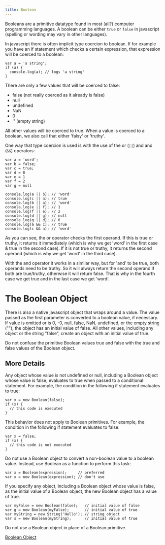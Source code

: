 ```yaml
---
title: Boolean
---
```

Booleans are a primitive datatype found in most (all?) computer programming languages. A boolean can be either `true` or `false` in javascript (spelling or wording may vary in other languages). 

In javascript there is often implicit type coercion to boolean. If for example you have an if statement which checks a certain expression, that expression will be coerced to a boolean: 

    var a = 'a string';
    if (a) {
      console.log(a); // logs 'a string'
    }

There are only a few values that will be coerced to false: 
- false (not really coerced as it already is false)
- null
- undefined
- NaN
- 0
- '' (empty string)

All other values will be coerced to true. 
When a value is coerced to a boolean, we also call that either 'falsy' or 'truthy'.

One way that type coercion is used is with the use of the or (`||`) and and (`&&`) operators: 

    var a = 'word';
    var b = false;
    var c = true;
    var d = 0
    var e = 1
    var f = 2
    var g = null
    
    console.log(a || b); // 'word'
    console.log(c || a); // true
    console.log(b || a); // 'word'
    console.log(e || f); // 1
    console.log(f || e); // 2
    console.log(d || g); // null
    console.log(g || d); // 0
    console.log(a && c); // true
    console.log(c && a); // 'word'

As you can see, the or operator checks the first operand. If this is true or truthy, it returns it immediately (which is why we get 'word' in the first case & true in the second case). If it is not true or truthy, it returns the second operand (which is why we get 'word' in the third case). 

With the and operator it works in a similar way, but for 'and' to be true, both operands need to be truthy. So it will always return the second operand if both are true/truthy, otherwise it will return false. That is why in the fourth case we get true and in the last case we get 'word'. 

# The Boolean Object

There is also a native javascript object that wraps around a value. The value passed as the first parameter is converted to a boolean value, if necessary. If value is omitted or is 0, -0, null, false, NaN, undefined, or the empty string (""), the object has an initial value of false. All other values, including any object or the string "false", create an object with an initial value of true.

Do not confuse the primitive Boolean values true and false with the true and false values of the Boolean object.

## More Details

Any object whose value is not undefined or null, including a Boolean object whose value is false, evaluates to true when passed to a conditional statement. For example, the condition in the following if statement evaluates to true:

    var x = new Boolean(false);
    if (x) {
      // this code is executed
    }

This behavior does not apply to Boolean primitives. For example, the condition in the following if statement evaluates to false:

    var x = false;
    if (x) {
      // this code is not executed
    }

Do not use a Boolean object to convert a non-boolean value to a boolean value. Instead, use Boolean as a function to perform this task:

    var x = Boolean(expression);     // preferred
    var x = new Boolean(expression); // don't use

If you specify any object, including a Boolean object whose value is false, as the initial value of a Boolean object, the new Boolean object has a value of true.

    var myFalse = new Boolean(false);   // initial value of false
    var g = new Boolean(myFalse);       // initial value of true
    var myString = new String('Hello'); // string object
    var s = new Boolean(myString);      // initial value of true

Do not use a Boolean object in place of a Boolean primitive.

<a href='https://developer.mozilla.org/en-US/docs/Web/JavaScript/Reference/Global_Objects/Boolean' target='_blank' rel='nofollow'>Boolean Object</a>
